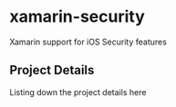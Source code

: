 # xamarin-security
Xamarin support for iOS Security features
## Project Details
Listing down the project details here
